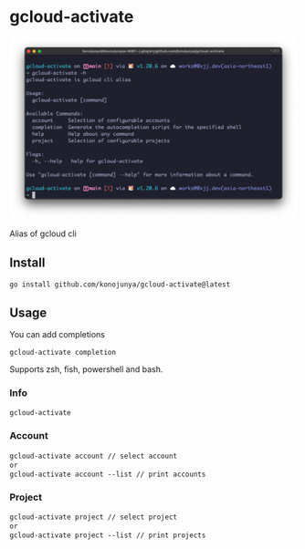 # gcloud-activate

![](./screenshot.png)

Alias of gcloud cli

## Install

```shell
go install github.com/konojunya/gcloud-activate@latest
```

## Usage

You can add completions

```shell
gcloud-activate completion
```

Supports zsh, fish, powershell and bash.

### Info

```shell
gcloud-activate
```

### Account

```shell
gcloud-activate account // select account
or
gcloud-activate account --list // print accounts
```

### Project

```shell
gcloud-activate project // select project
or
gcloud-activate project --list // print projects
```
